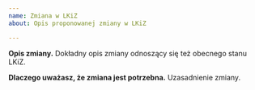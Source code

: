 ```yaml
---
name: Zmiana w LKiZ
about: Opis proponowanej zmiany w LKiZ

---
```


**Opis zmiany.**
Dokładny opis zmiany odnoszący się też obecnego stanu LKiZ.

**Dlaczego uważasz, że zmiana jest potrzebna.**
Uzasadnienie zmiany.
